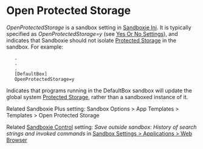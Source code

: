 # Open Protected Storage

_OpenProtectedStorage_ is a sandbox setting in [Sandboxie Ini](SandboxieIni.md). It is typically specified as _OpenProtectedStorage=y_ (see [Yes Or No Settings](YesOrNoSettings.md)), and indicates that Sandboxie should not isolate [Protected Storage](ProtectedStorage.md) in the sandbox. For example:
```
   .
   .
   .
   [DefaultBox]
   OpenProtectedStorage=y
```

Indicates that programs running in the DefaultBox sandbox will update the global system [Protected Storage](ProtectedStorage.md), rather than a sandboxed instance of it.

Related Sandboxie Plus setting: Sandbox Options > App Templates > Templates > Open Protected Storage

Related [Sandboxie Control](SandboxieControl.md) setting: _Save outside sandbox: History of search strings and invoked commands_ in [Sandbox Settings > Applications > Web Browser](ApplicationsSettings.md#web-browser)
